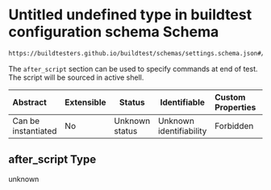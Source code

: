# Untitled undefined type in buildtest configuration schema Schema

```txt
https://buildtesters.github.io/buildtest/schemas/settings.schema.json#/definitions/slurm/properties/after_script
```

The `after_script` section can be used to specify commands at end of test. The script will be sourced in active shell.


| Abstract            | Extensible | Status         | Identifiable            | Custom Properties | Additional Properties | Access Restrictions | Defined In                                                                   |
| :------------------ | ---------- | -------------- | ----------------------- | :---------------- | --------------------- | ------------------- | ---------------------------------------------------------------------------- |
| Can be instantiated | No         | Unknown status | Unknown identifiability | Forbidden         | Allowed               | none                | [settings.schema.json\*](../out/settings.schema.json "open original schema") |

## after_script Type

unknown
